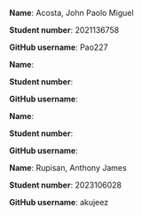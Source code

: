 
**Name**: Acosta, John Paolo Miguel

**Student number**: 2021136758

**GitHub username**: Pao227


**Name**: 

**Student number**: 

**GitHub username**: 


**Name**: 

**Student number**: 

**GitHub username**: 


**Name**: Rupisan, Anthony James

**Student number**: 2023106028

**GitHub username**: akujeez

